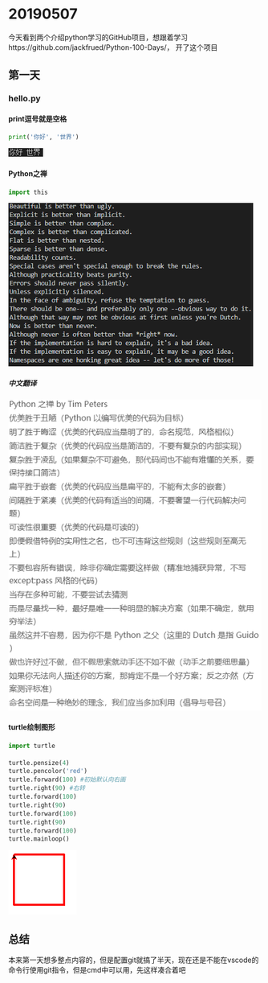 # 20190507
今天看到两个介绍python学习的GitHub项目，想跟着学习https://github.com/jackfrued/Python-100-Days/，
开了这个项目
## 第一天

### hello.py
#### print逗号就是空格
```Python
print('你好', '世界')
```
![avatar](Snipaste_2019-05-07_20-59-34.PNG)
#### Python之禅
```Python
import this
```
![avatar](Snipaste_2019-05-07_21-05-10.PNG)
##### 中文翻译
![avatar](Snipaste_2019-05-07_21-07-07.PNG)
#### turtle绘制图形
```Python
import turtle

turtle.pensize(4)
turtle.pencolor('red')
turtle.forward(100) #初始默认向右画
turtle.right(90) #右转
turtle.forward(100)
turtle.right(90)
turtle.forward(100)
turtle.right(90)
turtle.forward(100)
turtle.mainloop()
```
![avatar](Snipaste_2019-05-07_21-12-03.PNG)

## 总结
本来第一天想多整点内容的，但是配置git就搞了半天，现在还是不能在vscode的命令行使用git指令，但是cmd中可以用，先这样凑合着吧
